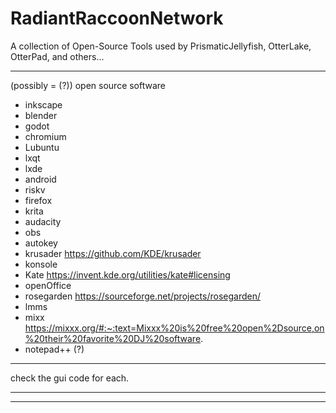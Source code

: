 # RadiantRaccoonNetwork
A collection of Open-Source Tools used by PrismaticJellyfish, OtterLake, OtterPad, and others...
***
(possibly = (?)) open source software 
- inkscape
- blender
- godot
- chromium
- Lubuntu
- lxqt
- lxde
- android
- riskv
- firefox
- krita
- audacity
- obs
- autokey
- krusader https://github.com/KDE/krusader
- konsole
- Kate https://invent.kde.org/utilities/kate#licensing
- openOffice
- rosegarden https://sourceforge.net/projects/rosegarden/
- lmms
- mixx https://mixxx.org/#:~:text=Mixxx%20is%20free%20open%2Dsource,on%20their%20favorite%20DJ%20software.
- notepad++ (?)
*** 
check the gui code for each.
***



***
